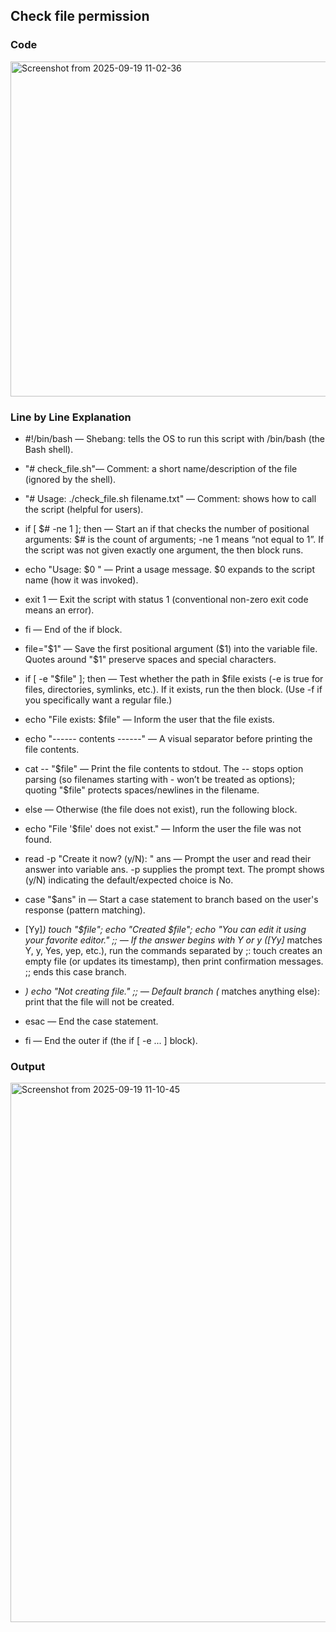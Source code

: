 ## Check file permission 

### Code
<img width="1044" height="536" alt="Screenshot from 2025-09-19 11-02-36" src="https://github.com/user-attachments/assets/aca0a351-eb39-4e2e-b789-521e59ae494d" />


### Line by Line Explanation
- #!/bin/bash — Shebang: tells the OS to run this script with /bin/bash (the Bash shell).

- "# check_file.sh"— Comment: a short name/description of the file (ignored by the shell).

- "# Usage: ./check_file.sh filename.txt" — Comment: shows how to call the script (helpful for users).

- if [ $# -ne 1 ]; then — Start an if that checks the number of positional arguments: $# is the count of arguments; -ne 1 means “not equal to 1”. If the script was not given exactly one argument, the then block runs.

- echo "Usage: $0 <filename>" — Print a usage message. $0 expands to the script name (how it was invoked).

- exit 1 — Exit the script with status 1 (conventional non-zero exit code means an error).

- fi — End of the if block.

- file="$1" — Save the first positional argument ($1) into the variable file. Quotes around "$1" preserve spaces and special characters.

- if [ -e "$file" ]; then — Test whether the path in $file exists (-e is true for files, directories, symlinks, etc.). If it exists, run the then block. (Use -f if you specifically want a regular file.)

-  echo "File exists: $file" — Inform the user that the file exists.

- echo "------ contents ------" — A visual separator before printing the file contents.

- cat -- "$file" — Print the file contents to stdout. The -- stops option parsing (so filenames starting with - won’t be treated as options); quoting "$file" protects spaces/newlines in the filename.

- else — Otherwise (the file does not exist), run the following block.

- echo "File '$file' does not exist." — Inform the user the file was not found.

- read -p "Create it now? (y/N): " ans — Prompt the user and read their answer into variable ans. -p supplies the prompt text. The prompt shows (y/N) indicating the default/expected choice is No.

- case "$ans" in — Start a case statement to branch based on the user's response (pattern matching).

- [Yy]*) touch "$file"; echo "Created $file"; echo "You can edit it using your favorite editor." ;; — If the answer begins with Y or y ([Yy]* matches Y, y, Yes, yep, etc.), run the commands separated by ;: touch creates an empty file (or updates its timestamp), then print confirmation messages. ;; ends this case branch.

- *) echo "Not creating file." ;; — Default branch (* matches anything else): print that the file will not be created.

- esac — End the case statement.

- fi — End the outer if (the if [ -e ... ] block).

### Output
<img width="1112" height="863" alt="Screenshot from 2025-09-19 11-10-45" src="https://github.com/user-attachments/assets/dde6c404-6dfd-41d6-82d4-df81718784dc" />
